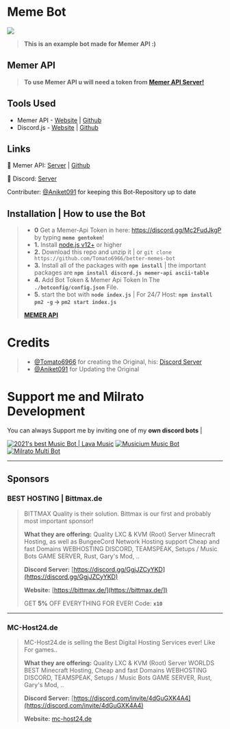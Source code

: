 # Meme Bot
![](https://cdn.discordapp.com/attachments/818900078077018162/859725695587581983/meme_bot.png)
> **This is an example bot made for Memer API :)**


## Memer API
> **To use Memer API u will need a token from [Memer API Server!](https://discord.gg/Mc2FudJkgP)**

## Tools Used
- Memer API -  [Website](https://memer-api.js.org/) | [Github](https://github.com/Yash094/memer-api)
- Discord.js - [Website](https://discord.js.org/#/) | [Github](https://github.com/discordjs/discord.js)


## Links
🔮 Memer API: [Server](https://discord.gg/Mc2FudJkgPhttps://discord.gg/emD44ZJaSA) | [Github](https://github.com/Yash094/memer-api)

🌸 Discord: [Server](https://discord.gg/Mc2FudJkgP)

Contributer: [@Aniket091](https://github.com/aniket091/Meme-Bot) for keeping this Bot-Repository up to date


## Installation | How to use the Bot
> 
> - **0** Get a Memer-Api Token in here: https://discord.gg/Mc2FudJkgP by typing **`meme gentoken`**!
> - **1.** Install [node.js v12+](https://nodejs.org/api/cli.html#cli_unhandled_rejections_mode) or higher
> - **2.** Download this repo and unzip it | or `git clone https://github.com/Tomato6966/better-memes-bot`
> - **3.** Install all of the packages with **`npm install`** | the important packages are **`npm install discord.js memer-api ascii-table`**
> - **4.** Add Bot Token & Memer Api Token In The **`./botconfig/config.json`** File.
> - **5.** start the bot with **`node index.js`** | For 24/7 Host: **`npm install pm2 -g` -> `pm2 start index.js`**
> 
> [**MEMER API**](https://www.npmjs.com/package/memer-api)

# Credits
> - [@Tomato6966](https://github.com/Tomato6966) for creating the Original, his: [Discord Server](https://discord.gg/FQGXbypRf8)
> - [@Aniket091](https://github.com/aniket091/Meme-Bot) for Updating the Original

# Support me and Milrato Development

You can always Support me by inviting one of my **own discord bots** |

[![2021's best Music Bot | Lava Music](https://cdn.discordapp.com/attachments/748533465972080670/817088638780440579/test3.png)](https://lava.milrato.eu)
[![Musicium Music Bot](https://cdn.discordapp.com/attachments/742446682381221938/770055673965707264/test1.png)](https://dc.musicium.eu)
[![Milrato Multi Bot](https://cdn.discordapp.com/attachments/742446682381221938/770056826724679680/test1.png)](https://dc.milrato.eu)

***

## Sponsors

### BEST HOSTING | Bittmax.de
> BITTMAX Quality is their solution.
> Bittmax is our first and probably most important sponsor!
> 
> **What they are offering:**
> Quality LXC & KVM (Root) Server
> Minecraft Hosting, as well as BungeeCord Network Hosting support
> Cheap and fast Domains
> WEBHOSTING
> DISCORD, TEAMSPEAK, Setups / Music Bots
> GAME SERVER, Rust, Gary's Mod, ..
> 
> **Discord Server:**
> [https://discord.gg/GgjJZCyYKD](https://discord.gg/GgjJZCyYKD)
> 
> **Website:**
> [https://bittmax.de/](https://bittmax.de/])
> 
> GET **5%** OFF EVERYTHING FOR EVER!
> Code: **`x10`**

***

### MC-Host24.de
> MC-Host24.de is selling the Best Digital Hosting Services ever!
> Like For games..
> 
> **What they are offering:**
> Quality LXC & KVM (Root) Server
> WORLDS BEST Minecraft Hosting,
> Cheap and fast Domains
> WEBHOSTING
> DISCORD, TEAMSPEAK, Setups / Music Bots
> GAME SERVER, Rust, Gary's Mod, ..
> 
> **Discord Server:**
> [https://discord.com/invite/4dGuGXK4A4](https://discord.com/invite/4dGuGXK4A4)
> 
> **Website:**
> [mc-host24.de](https://mc-host24.de/user/affiliate/3121])
